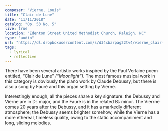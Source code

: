 ```yaml
---
composer: "Vierne, Louis"
title: "Clair de Lune"
date: "11/11/2018"
catalog: "Op. 53 No. 5"
live: true
location: "Edenton Street United Methodist Church, Raleigh, NC"
type: "audio"
url: "https://dl.dropboxusercontent.com/s/d34xbarpag22tv4/vierne_clair-de-lune.mp3?dl=0"
tags:
  - lyrical
  - reflective
---
```


There have been several artistic works inspired by the Paul Verlaine poem
entitled, “Clair de Lune” _(“Moonlight”)_. The most famous musical work in this
category is obviously the piano work by Claude Debussy, but there is also a song
by Fauré and this organ setting by Vierne.

Interestingly enough, all the pieces share a key signature: the Debussy and
Vierne are in D♭ major, and the Fauré is in the related B♭ minor. The Vierrne
comes 20 years after the Debussy, and it has a markedly different atmosphere;
the Debussy seems brighter somehow, while the Vierne has a more ethereal,
timeless quality, owing to the static accompaniment and long, sliding melodies.
